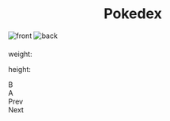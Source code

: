 <!--
  This is the HTML for the PokeDex Assignment
-->
<html lang="en">
<head>
  <meta charset="UTF-8">
  <meta name="viewport"
        content="width=device-width, user-scalable=no, initial-scale=1.0, maximum-scale=1.0, minimum-scale=1.0">
  <meta http-equiv="X-UA-Compatible" content="ie=edge">
  <link rel="stylesheet" href="style.css">
  <title>Pokedex</title>
</head>
<body>
  <div class="pokedex">
    <div class="left-container">
      <div class="left-container__top-section">
        <div class="top-section__blue"></div>
        <div class="top-section__small-buttons">
          <div class="top-section__red"></div>
          <div class="top-section__yellow"></div>
          <div class="top-section__green"></div>
           <h1><center>Pokedex</center></h1>
        </div>
      </div>
      <div class="left-container__main-section-container">
        <div class="left-container__main-section">
          <div class="main-section__white">
            <div class="main-section__black">
              <div class="main-screen hide">
                <div class="screen__header">
                  <span class="poke-name"></span>
                  <span class="poke-id"></span>
                </div>
                <div class="screen__image">
                  <img src="" class="poke-front-image" alt="front">
                  <img src="" class="poke-back-image" alt="back">
                </div>
                <div class="screen__description">
                  <div class="stats__types">
                    <span class="poke-type-one"></span>
                    <span class="poke-type-two"></span>
                  </div>
                  <div class="screen__stats" style="margin-top: 20px;">            
                    <p class="stats__weight" >
                      weight: <span class="poke-weight"></span>
                    </p>
                    <p class="stats__height">
                      height: <span class="poke-height"></span>
                    </p>
                  </div>
                </div>
              </div>
            </div>
          </div>
          <div class="left-container__controllers">
            <div class="controllers__d-pad">
              <div class="d-pad__cell top"></div>
              <div class="d-pad__cell left"></div>
              <div class="d-pad__cell middle"></div>
              <div class="d-pad__cell right"></div>
              <div class="d-pad__cell bottom"></div>
            </div>
            <div class="controllers__buttons">
              <div class="buttons__button">B</div>
              <div class="buttons__button">A</div>
            </div>
          </div>
        </div>
        <div class="left-container__right">
          <div class="left-container__hinge"></div>
          <div class="left-container__hinge"></div>
        </div>
      </div>
    </div>
    <div class="right-container">
      <div class="right-container__black">
        <div class="right-container__screen">
          <div class="list-item"></div>
          <div class="list-item"></div>
          <div class="list-item"></div>
          <div class="list-item"></div>
          <div class="list-item"></div>
          <div class="list-item"></div>
          <div class="list-item"></div>
          <div class="list-item"></div>
          <div class="list-item"></div>
          <div class="list-item"></div>
          <div class="list-item"></div>
          <div class="list-item"></div>
          <div class="list-item"></div>
          <div class="list-item"></div>
          <div class="list-item"></div>
          <div class="list-item"></div>
          <div class="list-item"></div>
          <div class="list-item"></div>
          <div class="list-item"></div>
          <div class="list-item"></div>
        </div>
      </div>
      <div class="right-container__buttons">
        <div class="left-button">Prev</div>
        <div class="right-button">Next</div>
      </div>
    </div>
  </div>
  <div><canvas class="chart" id="myChart" height= "100px"></canvas></div>
  <script src="Pokedex.js"></script>
</body>
</html>